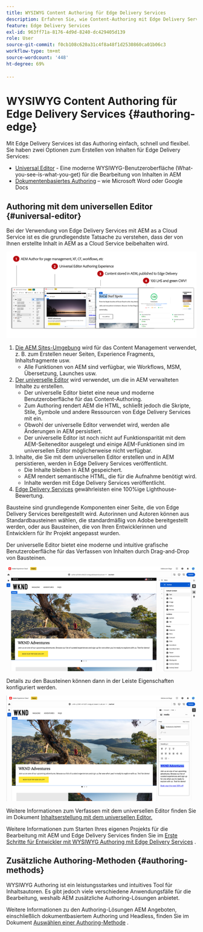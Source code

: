 ```yaml
---
title: WYSIWYG Content Authoring für Edge Delivery Services
description: Erfahren Sie, wie Content-Authoring mit Edge Delivery Services funktioniert und wie Sie AEM-Inhalte mit Edge Delivery Services erstellen.
feature: Edge Delivery Services
exl-id: 963ff71a-8176-4d9d-8240-dc429405d139
role: User
source-git-commit: f0cb108c620a31c4f8a48f1d2530860ca01b06c3
workflow-type: tm+mt
source-wordcount: '448'
ht-degree: 69%

---
```



# WYSIWYG Content Authoring für Edge Delivery Services {#authoring-edge}

Mit Edge Delivery Services ist das Authoring einfach, schnell und flexibel. Sie haben zwei Optionen zum Erstellen von Inhalten für Edge Delivery Services:

* [Universal Editor](#universal-editor) - Eine moderne WYSIWYG-Benutzeroberfläche (What-you-see-is-what-you-get) für die Bearbeitung von Inhalten in AEM
* [Dokumentenbasiertes Authoring](#document-based) – wie Microsoft Word oder Google Docs

## Authoring mit dem universellen Editor {#universal-editor}

Bei der Verwendung von Edge Delivery Services mit AEM as a Cloud Service ist es die grundlegendste Tatsache zu verstehen, dass der von Ihnen erstellte Inhalt in AEM as a Cloud Service beibehalten wird.

![Funktionsweise der WYSIWYG-Bearbeitung mit Edge Delivery Services](assets/how-aem-edge-works.png)

1. [Die AEM Sites-Umgebung](/help/sites-cloud/authoring/quick-start.md) wird für das Content Management verwendet, z. B. zum Erstellen neuer Seiten, Experience Fragments, Inhaltsfragmente usw.
   * Alle Funktionen von AEM sind verfügbar, wie Workflows, MSM, Übersetzung, Launches usw.
1. [Der universelle Editor](/help/sites-cloud/authoring/universal-editor/authoring.md) wird verwendet, um die in AEM verwalteten Inhalte zu erstellen.
   * Der universelle Editor bietet eine neue und moderne Benutzeroberfläche für das Content-Authoring.
   * Zum Authoring rendert AEM die HTML, schließt jedoch die Skripte, Stile, Symbole und andere Ressourcen von Edge Delivery Services mit ein.
   * Obwohl der universelle Editor verwendet wird, werden alle Änderungen in AEM persistiert.
   * Der universelle Editor ist noch nicht auf Funktionsparität mit dem AEM-Seiteneditor ausgelegt und einige AEM-Funktionen sind im universellen Editor möglicherweise nicht verfügbar.
1. Inhalte, die Sie mit dem universellen Editor erstellen und in AEM persistieren, werden in Edge Delivery Services veröffentlicht.
   * Die Inhalte bleiben in AEM gespeichert.
   * AEM rendert semantische HTML, die für die Aufnahme benötigt wird.
   * Inhalte werden mit Edge Delivery Services veröffentlicht.
1. [Edge Delivery Services](/help/edge/developer/keeping-it-100.md) gewährleisten eine 100%ige Lighthouse-Bewertung.

Bausteine sind grundlegende Komponenten einer Seite, die von Edge Delivery Services bereitgestellt wird. Autorinnen und Autoren können aus Standardbausteinen wählen, die standardmäßig von Adobe bereitgestellt werden, oder aus Bausteinen, die von Ihren Entwicklerinnen und Entwicklern für Ihr Projekt angepasst wurden.

Der universelle Editor bietet eine moderne und intuitive grafische Benutzeroberfläche für das Verfassen von Inhalten durch Drag-and-Drop von Bausteinen.

![Drag-and-Drop von Bausteinen im universellen Editor](assets/blocks.png)

Details zu den Bausteinen können dann in der Leiste Eigenschaften konfiguriert werden.

![Bausteineigenschaften konfigurieren](assets/block-properties.png)

Weitere Informationen zum Verfassen mit dem universellen Editor finden Sie im Dokument [Inhaltserstellung mit dem universellen Editor.](/help/sites-cloud/authoring/universal-editor/authoring.md)

Weitere Informationen zum Starten Ihres eigenen Projekts für die Bearbeitung mit AEM und Edge Delivery Services finden Sie im [Erste Schritte für Entwickler mit WYSIWYG Authoring mit Edge Delivery Services](/help/edge/wysiwyg-authoring/edge-dev-getting-started.md) .

## Zusätzliche Authoring-Methoden  {#authoring-methods}

WYSIWYG Authoring ist ein leistungsstarkes und intuitives Tool für Inhaltsautoren. Es gibt jedoch viele verschiedene Anwendungsfälle für die Bearbeitung, weshalb AEM zusätzliche Authoring-Lösungen anbietet.

Weitere Informationen zu den Authoring-Lösungen AEM Angeboten, einschließlich dokumentbasiertem Authoring und Headless, finden Sie im Dokument [Auswählen einer Authoring-Methode](/help/edge/authoring-methods.md) .
